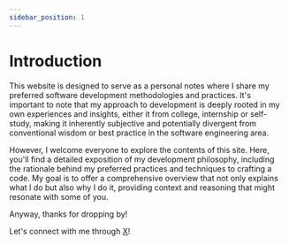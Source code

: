 ```yaml
---
sidebar_position: 1
---
```


# Introduction

This website is designed to serve as a personal notes where I share my preferred software development methodologies and practices. It's important to note that my approach to development is deeply rooted in my own experiences and insights, either it from college, internship or self-study, making it inherently subjective and potentially divergent from conventional wisdom or best practice in the software engineering area. 

However, I welcome everyone to explore the contents of this site. Here, you'll find a detailed exposition of my development philosophy, including the rationale behind my preferred practices and techniques to crafting a code. My goal is to offer a comprehensive overview that not only explains what I do but also why I do it, providing context and reasoning that might resonate with some of you.

Anyway, thanks for dropping by!

Let's connect with me through [X](https://x.com/rafiwiranaa)!